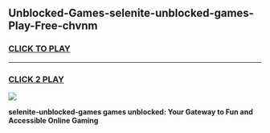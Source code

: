 
## Unblocked-Games-selenite-unblocked-games-Play-Free-chvnm
<h3>
<a href="https://premium76.site?title=selenite-unblocked-games&ref=18A">CLICK TO PLAY</a></h3>
<hr>

<h3>
<a href="https://premium76.site?title=selenite-unblocked-games&ref=18A">CLICK 2 PLAY</a>
  
</h3>

<a href="https://premium76.site?title=selenite-unblocked-games&ref=18A"><img src="https://clearcache.store/games.png"></a>


**selenite-unblocked-games games unblocked: Your Gateway to Fun and Accessible Online Gaming**
